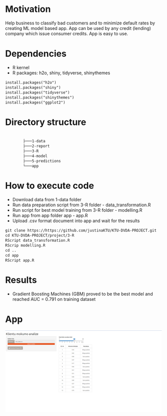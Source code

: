 # Motivation

Help business to classify bad customers and to minimize default rates by creating ML model based app. 
App can be used by any credit (lending) company which issue consumer credits. 
App is easy to use. 

# Dependencies

-   R kernel
-   R packages: h2o, shiny, tidyverse, shinythemes

```
install.packages("h2o")
install.packages("shiny")
install.packages("tidyverse")
install.packages("shinythemes")
install.packages("ggplot2")
```

# Directory structure

```

        ├───1-data
        ├───2-report
        ├───3-R
        ├───4-model
        ├───5-predictions
        └───app
```

# How to execute code

-   Download data from 1-data folder
-   Run data preparation script from 3-R folder - data_transformation.R
-   Run script for best model training from 3-R folder - modelling.R
-   Run app from app folder app - app.R
-   Upload .csv format document into app and wait for the results

```
git clone https://https://github.com/justinaKTU/KTU-DVDA-PROJECT.git
cd KTU-DVDA-PROJECT/project/3-R
RScript data_transformation.R
RScrip modelling.R
cd ..
cd app
RScript app.R
```

# Results

-   Gradient Boosting Machines (GBM) proved to be the best model and reached AUC = 0.791 on training dataset

# App 

![](https://github.com/justinaKTU/KTU-DVDA-PROJECT/blob/main/project/app/Shiny%20app.PNG)
